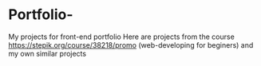 # Portfolio-
My projects for front-end portfolio
Here are projects from the course https://stepik.org/course/38218/promo (web-developing for beginers) and my own similar projects
